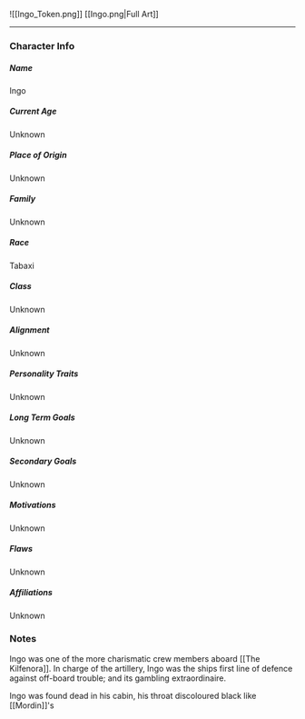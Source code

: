 ![[Ingo_Token.png]]
[[Ingo.png|Full Art]]

---
### Character Info

##### Name 
Ingo

##### Current Age
Unknown

##### Place of Origin
Unknown

##### Family
Unknown

##### Race
Tabaxi

##### Class
Unknown

##### Alignment
Unknown

##### Personality Traits
Unknown

##### Long Term Goals
Unknown

##### Secondary Goals
Unknown

##### Motivations
Unknown

##### Flaws
Unknown

##### Affiliations
Unknown

### Notes
Ingo was one of the more charismatic crew members aboard [[The Kilfenora]]. In charge of the artillery, Ingo was the ships first line of defence against off-board trouble; and its gambling extraordinaire. 

Ingo was found dead in his cabin, his throat discoloured black like [[Mordin]]'s